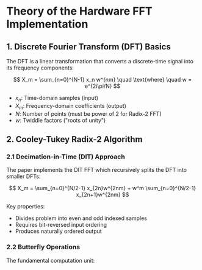 # Theory of the Hardware FFT Implementation

## 1. Discrete Fourier Transform (DFT) Basics

The DFT is a linear transformation that converts a discrete-time signal into its frequency components:

$$
X_m = \sum_{n=0}^{N-1} x_n w^{nm} \quad \text{where} \quad w = e^{2i\pi/N}
$$

- $x_n$: Time-domain samples (input)
- $X_m$: Frequency-domain coefficients (output)
- $N$: Number of points (must be power of 2 for Radix-2 FFT)
- $w$: Twiddle factors ("roots of unity")

## 2. Cooley-Tukey Radix-2 Algorithm

### 2.1 Decimation-in-Time (DIT) Approach

The paper implements the DIT FFT which recursively splits the DFT into smaller DFTs:

$$
X_m = \sum_{n=0}^{N/2-1} x_{2n}w^{2nm} + w^m \sum_{n=0}^{N/2-1} x_{2n+1}w^{2nm}
$$

Key properties:
- Divides problem into even and odd indexed samples
- Requires bit-reversed input ordering
- Produces naturally ordered output

### 2.2 Butterfly Operations

The fundamental computation unit:

